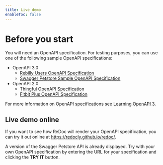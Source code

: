 ```yaml
---
title: Live demo
enableToc: false
---
```


# Before you start

You will need an OpenAPI specification. For testing purposes, you can use one of the following sample OpenAPI specifications: 
- OpenAPI 3.0
    - [Rebilly Users OpenAPI Specification](https://raw.githubusercontent.com/Rebilly/api-definitions/master/openapi/users.yaml)
    - [Swagger Petstore Sample OpenAPI Specification](https://petstore3.swagger.io/api/v3/openapi.json)
- OpenAPI 2.0
    - [Thingful OpenAPI Specification](https://raw.githubusercontent.com/thingful/openapi-spec/master/spec/swagger.yaml)
    - [Fitbit Plus OpenAPI Specification](https://raw.githubusercontent.com/TwineHealth/TwineDeveloperDocs/master/spec/swagger.yaml)

For more information on OpenAPI specifications see [Learning OpenAPI 3](https://redoc.ly/docs/resources/learning-openapi/).

## Live demo online

If you want to see how ReDoc will render your OpenAPI specification, you can try it out online at https://redocly.github.io/redoc/.

A version of the Swagger Petstore API is already displayed.  Try with your own OpenAPI specification by
entering the URL for your specification and clicking the **TRY IT** button.